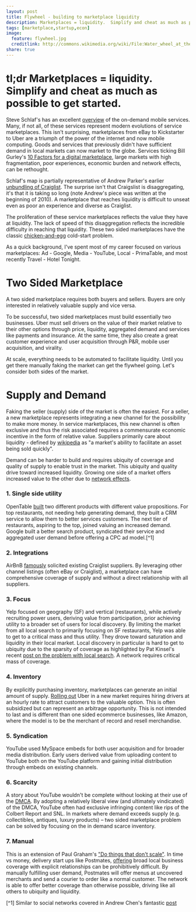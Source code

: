 ```yaml
---
layout: post
title: Flywheel - building to marketplace liquidity
description: Marketplaces = liquidity.  Simplify and cheat as much as possible to get started.
tags: [marketplace,startup,econ]
image:
  feature: flywheel.jpg
  creditlink: http://commons.wikimedia.org/wiki/File:Water_wheel_at_the_Wellbrook_Beetling_Mill_(Cookstown).jpeg
share: true
---
```


# tl;dr Marketplaces = liquidity.  Simplify and cheat as much as possible to get started.

Steve Schlaf's has an excellent [overview](http://schlaf.me/post/81679927670) of the on-demand mobile services.  Many, if not all, of these services represent modern evolutions of service marketplaces.  This isn't surprising, marketplaces from eBay to Kickstarter to Uber are a triumph of the power of the internet and now mobile computing.  Goods and services that previously didn't have sufficient demand in local markets can now market to the globe.  Services ticking Bill Gurley's [10 Factors for a digital marketplace](http://abovethecrowd.com/2012/11/13/all-markets-are-not-created-equal-10-factors-to-consider-when-evaluating-digital-marketplaces/), large markets with high fragmentation, poor experiences, economic burden and network effects, can be rethought.

Schlaf's map is partially representative of Andrew Parker's earlier [unbundling of Craiglist](http://thegongshow.tumblr.com/post/345941486/the-spawn-of-craigslist-like-most-vcs-that-focus).  The surprise isn't that Craigslist is disaggregating, it's that it is taking so long (note Andrew's piece was written at the beginning of 2010).  A marketplace that reaches liquidity is difficult to unseat even as poor an experience and diverse as Craiglist.

The proliferation of these service marketplaces reflects the value they have at liquidity.  The lack of speed of this disaggregation reflects the incredible difficulty in reaching that liquidity.  These two sided marketplaces have the classic [chicken-and-egg](http://en.wikipedia.org/wiki/Chicken_or_the_egg) cold-start problem.

As a quick background, I've spent most of my career focused on various marketplaces: Ad - Google, Media - YouTube, Local - PrimaTable, and most recently Travel - Hotel Tonight.

# Two Sided Marketplace

A two sided marketplace requires both buyers and sellers.  Buyers are only interested in relatively valuable supply and vice versa.

To be successful, two sided marketplaces must build essentially two businesses.  Uber must sell drivers on the value of their market relative to their other options through price, liquidity, aggregated demand and services like payments and insurance.  At the same time, they also create a great customer experience and user acquisition through P&R, mobile user acquisition, and virality.

At scale, everything needs to be automated to facilitate liquidity.  Until you get there manually faking the market can get the flywheel going.  Let's consider both sides of the market.

# Supply and Demand

Faking the seller (supply) side of the market is often the easiest.  For a seller, a new marketplace represents integrating a new channel for the possibility to make more money.  In service marketplaces, this new channel is often exclusive and thus the risk associated requires a commensurate economic incentive in the form of relative value.  Suppliers primarily care about liquidity - defined by [wikipedia](http://en.wikipedia.org/wiki/Market_liquidity) as "a market's ability to facilitate an asset being sold quickly".

Demand can be harder to build and requires ubiquity of coverage and quality of supply to enable trust in the market.  This ubiquity and quality drive toward increased liquidity.  Growing one side of a market offers increased value to the other due to [network effects](http://en.wikipedia.org/wiki/Network_effect).

### 1. Single side utility
OpenTable [built](http://www.quora.com/How-did-OpenTable-form-its-first-partnerships-with-restaurants) two different products with different value propositions.  For top restaurants, not needing help generating demand, they built a CRM service to allow them to better services customers.  The next tier of restaurants, aspiring to the top, joined valuing an increased demand.
Google built a better search product, syndicated their service and aggregated user demand before offering a CPC ad model.[^1]

### 2. Integrations
AirBnB [famously](http://www.quora.com/Did-Airbnb-really-need-to-illegally-spam-on-Craigslist-in-order-to-build-a-market) solicited existing Craiglist suppliers.  By leveraging other channel listings (often eBay or Craiglist), a marketplace can have comprehensive coverage of supply and without a direct relationship with all suppliers.

### 3. Focus
Yelp focused on geography (SF) and vertical (restaurants), while actively recruiting power users, deriving value from participation, prior achieving utility to a broader set of users for local discovery.  By limiting the market from all local search to primarily focusing on SF restaurants, Yelp was able to get to a critical mass and thus utility.  They drove toward saturation and liquidity in their local market.  Local discovery in particular is hard to get to ubiquity due to the sparsity of coverage as highlighted by Pat Kinsel's recent [post on the problem with local search](http://patkinsel.com/post/81293994011/the-problem-with-local-search-and-discovery).  A network requires critical mass of coverage.

### 4. Inventory
By explicitly purchasing inventory, marketplaces can generate an initial amount of supply.  [Rolling out](http://www.quora.com/Uber-1/In-the-first-1-000-days-of-Uber-what-was-the-strategy-for-solving-the-chicken-egg-problem-of-building-out-a-two-sided-marketplace-How-much-of-the-process-was-manual-i-e-calling-drivers-vs-automated-i-e-GPS-location-based) Uber in a new market requires hiring drivers at an hourly rate to attract customers to the valuable option.  This is often subsidized but can represent an arbitrage opportunity.  This is not intended to last and is different than one sided ecommerce businesses, like Amazon, where the model is to be the merchant of record and resell merchandise.

### 5. Syndication
YouTube used MySpace embeds for both user acquisition and for broader media distribution.  Early users derived value from uploading content to YouTube both on the YouTube platform and gaining initial distribution through embeds on existing channels.

### 6. Scarcity
A story about YouTube wouldn't be complete without looking at their use of the [DMCA](http://www.quora.com/YouTube/How-did-YouTube-gain-its-initial-traction).  By adopting a relatively liberal view (and ultimately vindicated) of the DMCA, YouTube often had exclusive infringing content like rips of the Colbert Report and SNL.  In markets where demand exceeds supply (e.g. collectibles, antiques, luxury products) – two sided marketplace problem can be solved by focusing on the in demand scarce inventory.

### 7. Manual
This is an extension of Paul Graham's ["Do things that don't scale"](http://paulgraham.com/ds.html).  In time vs money, delivery start ups like Postmates, [offering](http://www.fastcompany.com/3000883/what-apps-upper-class-mean-99) broad local business coverage with explicit relationships can be prohibitively difficult.  By manually fulfilling user demand, Postmates will offer menus at uncovered merchants and send a courier to order like a normal customer.  The network is able to offer better coverage than otherwise possible, driving like all others to ubiquity and liquidity.


[^1] Similar to social networks covered in Andrew Chen's fantastic [post](http://andrewchen.co/2014/03/27/how-to-solve-the-cold-start-problem-for-social-products/)